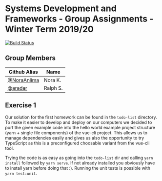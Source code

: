 # Systems Development and Frameworks - Group Assignments - Winter Term 2019/20

[![Build Status](https://travis-ci.org/NoraAnlima/Systems-Development-and-Frameworks.svg?branch=master)](https://travis-ci.org/NoraAnlima/Systems-Development-and-Frameworks)

## Group Members

| Github Alias                                         | Name         |
| ---------------------------------------------------- | ------------ |
| [@NoraAnlima](https://github.com/NoraAnlima)         | Nora K.      |
| [@aradar](https://github.com/aradar)                 | Ralph S.     |

## Exercise 1
Our solution for the first homework can be found in the `todo-list` directory. 
To make it easier to develop and deploy on our computers we decided to port
the given example code into the hello world example project structure (yarn + 
single file components) of the vue-cli project. This allows us to manage 
dependencies easily and gives us also the opportunity to try TypeScript as this
is a preconfigured choosable variant from the vue-cli tool.

Trying the code is as easy as going into the `todo-list` dir and calling 
`yarn install` followed by `yarn serve`. If not already installed you obviously
have to install yarn before doing that :). Running the unit tests is possible with 
`yarn test:unit`.
